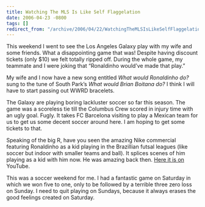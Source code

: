 ```yaml
---
title: Watching The MLS Is Like Self Flaggelation
date: 2006-04-23 -0800
tags: []
redirect_from: "/archive/2006/04/22/WatchingTheMLSIsLikeSelfFlaggelation.aspx/"
---
```


This weekend I went to see the Los Angeles Galaxy play with my wife and
some friends. What a disappointing game that was! Despite having
discount tickets (only \$10) we felt totally ripped off. During the
whole game, my teammate and I were joking that “Ronaldinho would’ve made
that play.”

My wife and I now have a new song entitled *What would Ronaldinho do?*
sung to the tune of South Park’s *What would Brian Boitana do?* I think
I will have to start passing out WWRD bracelets.

The Galaxy are playing boring lackluster soccer so far this season. The
game was a scoreless tie till the Columbus Crew scored in injury time
with an ugly goal. Fugly. It takes FC Barcelona visiting to play a
Mexican team for us to get us some decent soccer around here. I am
hoping to get some tickets to that.

Speaking of the big R, have you seen the amazing Nike commercial
featuring Ronaldinho as a kid playing in the Brazillian futsal leagues
(like soccer but indoor with smaller teams and ball). It splices scenes
of him playing as a kid with him now. He was amazing back then. [Here it
is
on](http://youtube.com/watch?v=3PGzrfE8rJg "Ronaldinho Nike Commercial")
YouTube.

This was a soccer weekend for me. I had a fantastic game on Saturday in
which we won five to one, only to be followed by a terrible three zero
loss on Sunday. I need to quit playing on Sundays, because it always
erases the good feelings created on Saturday.

